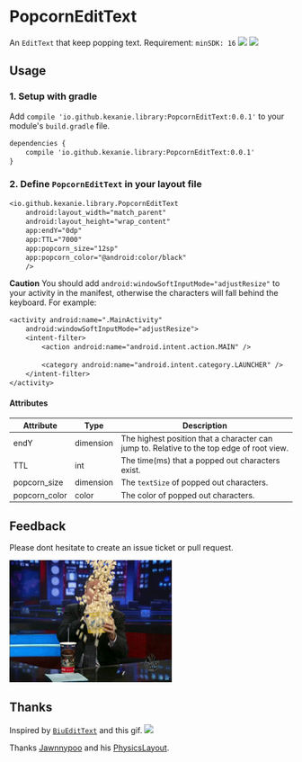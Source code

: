 # PopcornEditText

An `EditText` that keep popping text. Requirement: `minSDK: 16`
<img src="screenshots/eng.gif" width="200"> <img src="screenshots/chn.gif" width="200">

## Usage
### 1. Setup with gradle
Add `compile 'io.github.kexanie.library:PopcornEditText:0.0.1'` to your module's `build.gradle` file.
```
dependencies {
    compile 'io.github.kexanie.library:PopcornEditText:0.0.1'
}
```

### 2. Define `PopcornEditText` in your layout file
```
<io.github.kexanie.library.PopcornEditText
    android:layout_width="match_parent"
    android:layout_height="wrap_content"
    app:endY="0dp"
    app:TTL="7000"
    app:popcorn_size="12sp"
    app:popcorn_color="@android:color/black"
    />
```

**Caution**
You should add `android:windowSoftInputMode="adjustResize"` to your activity in the manifest, otherwise the characters will fall behind the keyboard. For example: 
```
<activity android:name=".MainActivity"
    android:windowSoftInputMode="adjustResize">
    <intent-filter>
        <action android:name="android.intent.action.MAIN" />

        <category android:name="android.intent.category.LAUNCHER" />
    </intent-filter>
</activity>
```

#### Attributes
|Attribute | Type | Description |
|----------|------|--------------|
|endY|dimension|The highest position that a character can jump to. Relative to the top edge of root view.|
|TTL|int|The time(ms) that a popped out characters exist.|
|popcorn_size|dimension|The `textSize` of popped out characters.|
|popcorn_color|color|The color of popped out characters.|

## Feedback
Please dont hesitate to create an issue ticket or pull request.

![](screenshots/popcorn.gif)

## Thanks
Inspired by [`BiuEditText`][BiuEditText] and this gif.
![](http://45.media.tumblr.com/cf210d7c444b3e4d5e5a49ebb0bf9dae/tumblr_ny0aidok9u1rc7zl1o3_250.gif)

Thanks [Jawnnypoo][Jawnnypoo] and his [PhysicsLayout][PhysicsLayout].

[BiuEditText]: https://github.com/xujinyang/BiuEditText
[Jawnnypoo]: https://github.com/Jawnnypoo
[PhysicsLayout]: https://github.com/Jawnnypoo/PhysicsLayout